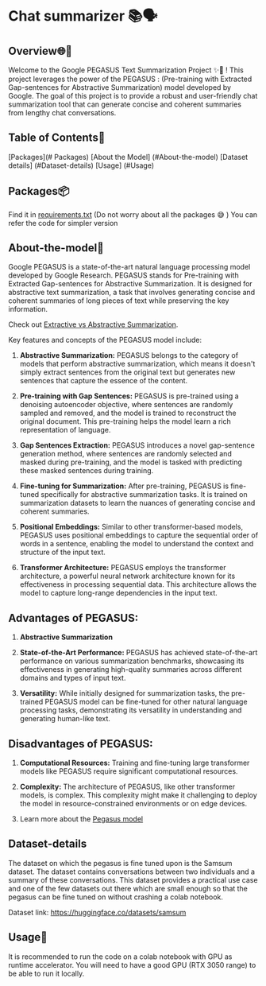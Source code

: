 # Chat summarizer  📚🗣️

## Overview🌐📝

Welcome to the Google PEGASUS Text Summarization Project ✨🌟 ! This project leverages the power of the PEGASUS : (Pre-training with Extracted Gap-sentences for Abstractive Summarization) model developed by Google. The goal of this project is to provide a robust and user-friendly chat summarization tool that can generate concise and coherent summaries from lengthy chat conversations.

## Table of Contents📜

[Packages](# Packages)
[About the Model] (#About-the-model)
[Dataset details] (#Dataset-details)
[Usage] (#Usage)


## Packages📦

Find it in [requirements.txt](https://github.com/codingclubrvce/AI-ML-101/blob/bcc19e41544c64b466ebedc4966633cdc8747c94/Transformer-Models/Chat-Summarizer/requirements.txt) (Do not worry about all the packages 😅 )
You can refer the code for simpler version

## About-the-model🤖

Google PEGASUS is a state-of-the-art natural language processing model developed by Google Research. PEGASUS stands for Pre-training with Extracted Gap-sentences for Abstractive Summarization. It is designed for abstractive text summarization, a task that involves generating concise and coherent summaries of long pieces of text while preserving the key information.

Check out [Extractive vs Abstractive Summarization](https://www.analyticsvidhya.com/blog/2023/03/exploring-the-extractive-method-of-text-summarization/#:~:text=Extractive%20summarization%20techniques%20select%20and,of%20the%20original%20text%20intact).

Key features and concepts of the PEGASUS model include:

1. **Abstractive Summarization:** PEGASUS belongs to the category of models that perform abstractive summarization, which means it doesn't simply extract sentences from the original text but generates new sentences that capture the essence of the content.

2. **Pre-training with Gap Sentences:** PEGASUS is pre-trained using a denoising autoencoder objective, where sentences are randomly sampled and removed, and the model is trained to reconstruct the original document. This pre-training helps the model learn a rich representation of language.

3. **Gap Sentences Extraction:** PEGASUS introduces a novel gap-sentence generation method, where sentences are randomly selected and masked during pre-training, and the model is tasked with predicting these masked sentences during training.

4. **Fine-tuning for Summarization:** After pre-training, PEGASUS is fine-tuned specifically for abstractive summarization tasks. It is trained on summarization datasets to learn the nuances of generating concise and coherent summaries.

5. **Positional Embeddings:** Similar to other transformer-based models, PEGASUS uses positional embeddings to capture the sequential order of words in a sentence, enabling the model to understand the context and structure of the input text.

6. **Transformer Architecture:** PEGASUS employs the transformer architecture, a powerful neural network architecture known for its effectiveness in processing sequential data. This architecture allows the model to capture long-range dependencies in the input text.

## Advantages of PEGASUS:

1. **Abstractive Summarization** 

2. **State-of-the-Art Performance:** PEGASUS has achieved state-of-the-art performance on various summarization benchmarks, showcasing its effectiveness in generating high-quality summaries across different domains and types of input text.

3. **Versatility:** While initially designed for summarization tasks, the pre-trained PEGASUS model can be fine-tuned for other natural language processing tasks, demonstrating its versatility in understanding and generating human-like text.


## Disadvantages of PEGASUS:

1. **Computational Resources:** Training and fine-tuning large transformer models like PEGASUS require significant computational resources.

2. **Complexity:** The architecture of PEGASUS, like other transformer models, is complex. This complexity might make it challenging to deploy the model in resource-constrained environments or on edge devices.

3. Learn more about the [Pegasus model](https://blog.research.google/2020/06/pegasus-state-of-art-model-for.html)

## Dataset-details

The dataset on which the pegasus is fine tuned upon is the Samsum dataset. The dataset contains conversations between two individuals and a summary of these conversations. This dataset provides a practical use case and one of the few datasets out there which are small enough so that the pegasus can be fine tuned on without crashing a colab notebook.

Dataset link: https://huggingface.co/datasets/samsum

## Usage🚀

It is recommended to run the code on a colab notebook with GPU as runtime accelerator. You will need to have a good GPU (RTX 3050 range) to be able to run it locally.





